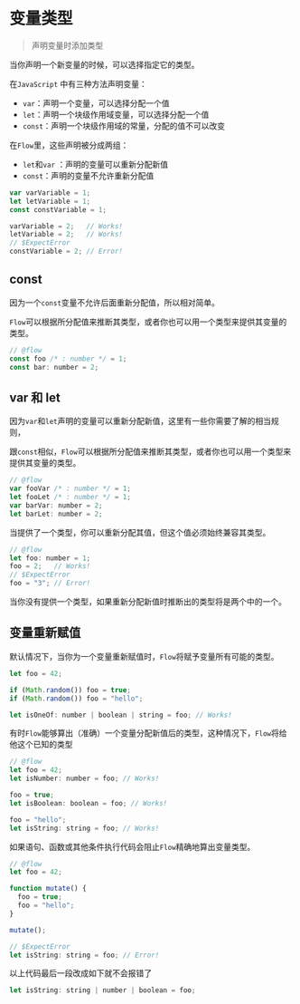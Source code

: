# 变量类型

 > 声明变量时添加类型

当你声明一个新变量的时候，可以选择指定它的类型。

在`JavaScript` 中有三种方法声明变量：

 - `var`：声明一个变量，可以选择分配一个值
 - `let`：声明一个块级作用域变量，可以选择分配一个值
 - `const`：声明一个块级作用域的常量，分配的值不可以改变

在`Flow`里，这些声明被分成两组：

 - `let`和`var` ：声明的变量可以重新分配新值
 - `const`：声明的变量不允许重新分配值

```javascript
var varVariable = 1;
let letVariable = 1;
const constVariable = 1;

varVariable = 2;   // Works!
letVariable = 2;   // Works!
// $ExpectError
constVariable = 2; // Error!
```

## const

因为一个`const`变量不允许后面重新分配值，所以相对简单。

`Flow`可以根据所分配值来推断其类型，或者你也可以用一个类型来提供其变量的类型。

```javascript
// @flow
const foo /* : number */ = 1;
const bar: number = 2;
```

## var 和 let

因为`var`和`let`声明的变量可以重新分配新值，这里有一些你需要了解的相当规则，

跟`const`相似，`Flow`可以根据所分配值来推断其类型，或者你也可以用一个类型来提供其变量的类型。

```javascript
// @flow
var fooVar /* : number */ = 1;
let fooLet /* : number */ = 1;
var barVar: number = 2;
let barLet: number = 2;
```

当提供了一个类型，你可以重新分配其值，但这个值必须始终兼容其类型。

```javascript
// @flow
let foo: number = 1;
foo = 2;   // Works!
// $ExpectError
foo = "3"; // Error!
```

当你没有提供一个类型，如果重新分配新值时推断出的类型将是两个中的一个。

## 变量重新赋值

默认情况下，当你为一个变量重新赋值时，`Flow`将赋予变量所有可能的类型。

```javascript
let foo = 42;

if (Math.random()) foo = true;
if (Math.random()) foo = "hello";

let isOneOf: number | boolean | string = foo; // Works!
```

有时`Flow`能够算出（准确）一个变量分配新值后的类型，这种情况下，`Flow`将给他这个已知的类型

```javascript
// @flow
let foo = 42;
let isNumber: number = foo; // Works!

foo = true;
let isBoolean: boolean = foo; // Works!

foo = "hello";
let isString: string = foo; // Works!
```

如果语句、函数或其他条件执行代码会阻止`Flow`精确地算出变量类型。

```javascript
// @flow
let foo = 42;

function mutate() {
  foo = true;
  foo = "hello";
}

mutate();

// $ExpectError
let isString: string = foo; // Error!
```

以上代码最后一段改成如下就不会报错了

```javascript
let isString: string | number | boolean = foo;
```